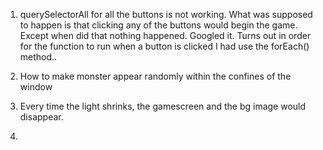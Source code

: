 1. querySelectorAll for all the buttons is not working. What was supposed to happen is that clicking any of the buttons would begin the game. Except when did that nothing happened. Googled it. Turns out in order for the function to run when a button is clicked I had use the forEach() method..

2. How to make monster appear randomly within the confines of the window

3. Every time the light shrinks, the gamescreen and the bg image would disappear.

4. 